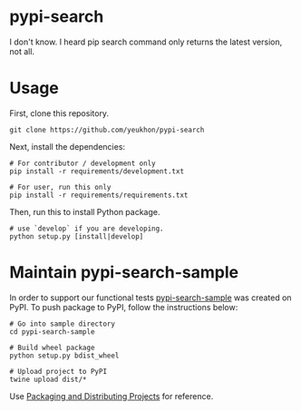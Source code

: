 # pypi-search
I don't know. I heard pip search command only returns the latest version, not all.

# Usage

First, clone this repository.

```!bash
git clone https://github.com/yeukhon/pypi-search
```

Next, install the dependencies:

```!bash
# For contributor / development only
pip install -r requirements/development.txt

# For user, run this only
pip install -r requirements/requirements.txt
```

Then, run this to install Python package.

```!bash
# use `develop` if you are developing.
python setup.py [install|develop]
```

# Maintain pypi-search-sample

In order to support our functional tests
[pypi-search-sample](https://pypi.python.org/pypi/pypi-search-sample) was created on PyPI.
To push package to PyPI, follow the instructions below:

```!bash
# Go into sample directory
cd pypi-search-sample

# Build wheel package
python setup.py bdist_wheel

# Upload project to PyPI
twine upload dist/*
```

Use [Packaging and Distributing Projects](https://packaging.python.org/distributing/#install-requires)
for reference.
